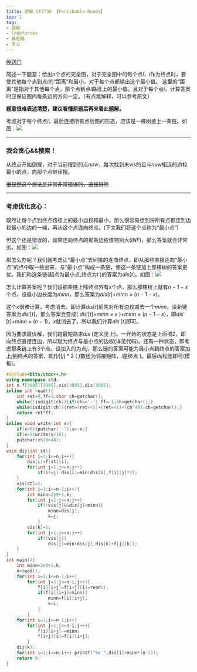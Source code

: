 ```yaml
---
title: 题解 CF773D 【Perishable Roads】
top: 1
tag: 
- 题解
- Codeforces
- 最短路
- 贪心
---
```

[传送门](https://www.luogu.org/problemnew/show/CF773D)

简述一下题意：给出$n$个点的完全图，对于完全图中的每个点$i$，$i$作为终点时，要使其他每个点到点$i$的“距离”和最小，对于每个点都输出这个最小值。
这里的“距离”是指对于其他每个点，那个点到点$i$路径上的最小值。且对于每个点$i$，计算答案时应保证图内每条边的方向一定。（有点难解释，可以参考原文）

**题意很难表述清楚，建议看懂原题后再来看此题解。**

考虑对于每个终点$i$，最后连接所有点后图的形态，应该是一棵树接上一条链。如图：![](https://i.loli.net/2019/03/06/5c7efbf8a9c0d.jpg)

------------
### 我会贪心&&搜索！
从终点开始倒搜，对于当前搜到的点$now$，每次找到未$vis$的且与$now$相连的边权最小的点，向那个点继续搜。

~~很显然这个想法是非常非常错误的，直接排除~~

------------
### 考虑优化贪心：
既然让每个点到终点路径上的最小边权和最小，那么很容易想到将所有点都连到边权最小的边的一端，再从这个点连向终点。$($下文我们将这个点称为“最小点”$)$

但这个还是错误的，如果连向终点的那条边权值特别大$(INF)$，那么答案就会非常劣。如图：![](https://i.loli.net/2019/03/06/5c7f00ade0138.jpg)

那怎么办呢？我们就考虑让“最小点”去间接的连向终点，即从那些直接连向“最小点”的点中取一些出来，与“最小点”构成一条链，使这一条链加上那棵树的答案更优。我们称这条链$($起点为最小点,终点为$t$ $)$的答案为$dis[t]$。如图：![](https://i.loli.net/2019/03/06/5c7f00c20f8e7.jpg)

怎么计算答案呢？我们设那条链上除终点外有$x$个点，那么那棵树上就有$n-1-x$个点，设最小边长度为$minn$，那么答案为$dis[t]$+$minn$ $\times$ $(n-1-x)$。

这个$x$很难计算，考虑消去。即计算$dis[t]$前先对所有边权减去一个$minn$，设新链答案为$dis'[t]$，那么答案会变成$($ $dis'[t]$+$minn$ $\times$ $x$ $)$+$minn$ $\times$ $(n-1-x)$，即$dis'[t]$+$minn$ $\times$ $(n-1)$，$x$就消去了。所以我们计算$dis'[t]$即可。

因为要求最优解，我们跑最短路求$dis$ $($定义见上$)$。一开始的状态是上面图2，即向终点直接连边，所以赋为终点与最小点的边权$($详见代码$)$。还有一种状态，即考虑那条链上有3个点。设加入的为点$j$，那么链的答案可能为最小点到终点的答案加上$j$到终点的答案，即$f[i][j]*2$ $($ $f$数组为邻接矩阵，$i$是终点 $)$。最后$dij$松弛即可$($模板$)$。


```cpp
#include<bits/stdc++.h>
using namespace std;
int n,f[3005][3005],vis[3005],dis[3005];
inline int read(){
    int ret=0,ff=1;char ch=getchar();
    while(!isdigit(ch)){if(ch=='-') ff=-1;ch=getchar();}
    while(isdigit(ch)){ret=(ret<<3)+(ret<<1)+(ch^48);ch=getchar();}
    return ret*ff;
}
inline void write(int x){
    if(x<0){putchar('-');x=-x;}
    if(x>9)write(x/10);
    putchar(x%10+48);
}
void dij(int st){
    for(int i=1;i<=n;i++){
        dis[i]=f[st][i];
        for(int j=1;j<=n;j++)
            if(i!=j) dis[i]=min(dis[i],f[i][j]*2);
    }
    vis[st]=1;
    for(int i=1;i<=n-1;i++){
        int minn=2e9+1,k;
        for(int j=1;j<=n;j++)
            if(!vis[j]&&dis[j]<minn){
                minn=dis[j];
                k=j;
            }
        vis[k]=1;
        for(int j=1;j<=n;j++)
            if(!vis[j])
                dis[j]=min(dis[j],dis[k]+f[j][k]);
    }
}
int main(){
    int minn=2e9+1,k;
    n=read();
    for(int i=1;i<=n-1;i++)
        for(int j=1;j<=n-i;j++){
            f[i][i+j]=f[i+j][i]=read();
            if(f[i][i+j]<minn){
                minn=f[i][i+j];
                k=i;
            }
        }
    for(int i=1;i<=n-1;i++)
        for(int j=1;j<=n-i;j++){
            f[i][i+j]-=minn;
            f[i+j][i]=f[i][i+j];
        }        
    dij(k);
    for(int i=1;i<=n;i++) printf("%d ",dis[i]+minn*(n-1));
    return 0;
}
```